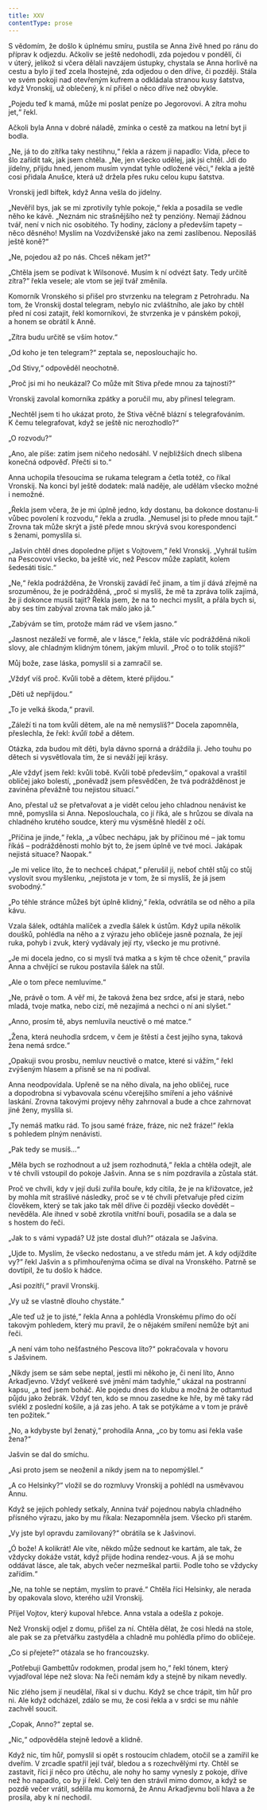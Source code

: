 ```yaml
---
title: XXV
contentType: prose
---
```


<section>

S vědomím, že došlo k úplnému smíru, pustila se Anna živě hned po ránu do příprav k odjezdu. Ačkoliv se ještě nedohodli, zda pojedou v pondělí, či v úterý, jelikož si včera dělali navzájem ústupky, chystala se Anna horlivě na cestu a bylo jí teď zcela lhostejné, zda odjedou o den dříve, či později. Stála ve svém pokoji nad otevřeným kufrem a odkládala stranou kusy šatstva, když Vronskij, už oblečený, k ní přišel o něco dříve než obvykle.

„Pojedu teď k mamá, může mi poslat peníze po Jegorovovi. A zítra mohu jet,“ řekl.

Ačkoli byla Anna v dobré náladě, zmínka o cestě za matkou na letní byt ji bodla.

„Ne, já to do zítřka taky nestihnu,“ řekla a rázem ji napadlo: Vida, přece to šlo zařídit tak, jak jsem chtěla. „Ne, jen všecko udělej, jak jsi chtěl. Jdi do jídelny, přijdu hned, jenom musím vyndat tyhle odložené věci,“ řekla a ještě cosi přidala Anušce, která už držela přes ruku celou kupu šatstva.

Vronskij jedl biftek, když Anna vešla do jídelny.

„Nevěřil bys, jak se mi zprotivily tyhle pokoje,“ řekla a posadila se vedle něho ke kávě. „Neznám nic strašnějšího než ty penzióny. Nemají žádnou tvář, není v nich nic osobitého. Ty hodiny, záclony a především tapety – něco děsného! Myslím na Vozdviženské jako na zemi zaslíbenou. Neposíláš ještě koně?“

„Ne, pojedou až po nás. Chceš někam jet?“

„Chtěla jsem se podívat k Wilsonové. Musím k ní odvézt šaty. Tedy určitě zítra?“ řekla vesele; ale vtom se její tvář změnila.

Komorník Vronského si přišel pro stvrzenku na telegram z Petrohradu. Na tom, že Vronskij dostal telegram, nebylo nic zvláštního, ale jako by chtěl před ní cosi zatajit, řekl komorníkovi, že stvrzenka je v pánském pokoji, a honem se obrátil k Anně.

„Zítra budu určitě se vším hotov.“

„Od koho je ten telegram?“ zeptala se, neposlouchajíc ho.

„Od Stivy,“ odpověděl neochotně.

„Proč jsi mi ho neukázal? Co může mít Stiva přede mnou za tajnosti?“

Vronskij zavolal komorníka zpátky a poručil mu, aby přinesl telegram.

„Nechtěl jsem ti ho ukázat proto, že Stiva věčně blázní s telegrafováním. K čemu telegrafovat, když se ještě nic nerozhodlo?“

„O rozvodu?“

„Ano, ale píše: zatím jsem ničeho nedosáhl. V nejbližších dnech slíbena konečná odpověď. Přečti si to.“

Anna uchopila třesoucíma se rukama telegram a četla totéž, co říkal Vronskij. Na konci byl ještě dodatek: malá naděje, ale udělám všecko možné i nemožné.

„Řekla jsem včera, že je mi úplně jedno, kdy dostanu, ba dokonce dostanu-li vůbec povolení k rozvodu,“ řekla a zrudla. „Nemusel jsi to přede mnou tajit.“ Zrovna tak může skrýt a jistě přede mnou skrývá svou korespondenci s ženami, pomyslila si.

„Jašvin chtěl dnes dopoledne přijet s Vojtovem,“ řekl Vronskij. „Vyhrál tuším na Pescovovi všecko, ba ještě víc, než Pescov může zaplatit, kolem šedesáti tisíc.“

„Ne,“ řekla podrážděna, že Vronskij zavádí řeč jinam, a tím jí dává zřejmě na srozuměnou, že je podrážděná, „proč si myslíš, že mě ta zpráva tolik zajímá, že ji dokonce musíš tajit? Řekla jsem, že na to nechci myslit, a přála bych si, aby ses tím zabýval zrovna tak málo jako já.“

„Zabývám se tím, protože mám rád ve všem jasno.“

„Jasnost nezáleží ve formě, ale v lásce,“ řekla, stále víc podrážděná nikoli slovy, ale chladným klidným tónem, jakým mluvil. „Proč o to tolik stojíš?“

Můj bože, zase láska, pomyslil si a zamračil se.

„Vždyť víš proč. Kvůli tobě a dětem, které přijdou.“

„Děti už nepřijdou.“

„To je velká škoda,“ pravil.

„Záleží ti na tom kvůli dětem, ale na mě nemyslíš?“ Docela zapomněla, přeslechla, že řekl: _kvůli tobě_ a dětem.

Otázka, zda budou mít děti, byla dávno sporná a dráždila ji. Jeho touhu po dětech si vysvětlovala tím, že si neváží její krásy.

„Ale vždyť jsem řekl: kvůli tobě. Kvůli tobě především,“ opakoval a vraštil obličej jako bolestí, „poněvadž jsem přesvědčen, že tvá podrážděnost je zaviněna převážně tou nejistou situací.“

Ano, přestal už se přetvařovat a je vidět celou jeho chladnou nenávist ke mně, pomyslila si Anna. Neposlouchala, co jí říká, ale s hrůzou se dívala na chladného krutého soudce, který mu výsměšně hleděl z očí.

„Příčina je jinde,“ řekla, „a vůbec nechápu, jak by příčinou mé – jak tomu říkáš – podrážděnosti mohlo být to, že jsem úplně ve tvé moci. Jakápak nejistá situace? Naopak.“

„Je mi velice líto, že to nechceš chápat,“ přerušil ji, neboť chtěl stůj co stůj vyslovit svou myšlenku, „nejistota je v tom, že si myslíš, že já jsem svobodný.“

„Po téhle stránce můžeš být úplně klidný,“ řekla, odvrátila se od něho a pila kávu.

Vzala šálek, odtáhla malíček a zvedla šálek k ústům. Když upila několik doušků, pohlédla na něho a z výrazu jeho obličeje jasně poznala, že její ruka, pohyb i zvuk, který vydávaly její rty, všecko je mu protivné.

„Je mi docela jedno, co si myslí tvá matka a s kým tě chce oženit,“ pravila Anna a chvějící se rukou postavila šálek na stůl.

„Ale o tom přece nemluvíme.“

„Ne, právě o tom. A věř mi, že taková žena bez srdce, aťsi je stará, nebo mladá, tvoje matka, nebo cizí, mě nezajímá a nechci o ní ani slyšet.“

„Anno, prosím tě, abys nemluvila neuctivě o mé matce.“

„Žena, která neuhodla srdcem, v čem je štěstí a čest jejího syna, taková žena nemá srdce.“

„Opakuji svou prosbu, nemluv neuctivě o matce, které si vážím,“ řekl zvýšeným hlasem a přísně se na ni podíval.

Anna neodpovídala. Upřeně se na něho dívala, na jeho obličej, ruce a dopodrobna si vybavovala scénu včerejšího smíření a jeho vášnivé laskání. Zrovna takovými projevy něhy zahrnoval a bude a chce zahrnovat jiné ženy, myslila si.

„Ty nemáš matku rád. To jsou samé fráze, fráze, nic než fráze!“ řekla s pohledem plným nenávisti.

„Pak tedy se musíš…“

„Měla bych se rozhodnout a už jsem rozhodnutá,“ řekla a chtěla odejít, ale v té chvíli vstoupil do pokoje Jašvin. Anna se s ním pozdravila a zůstala stát.

Proč ve chvíli, kdy v její duši zuřila bouře, kdy cítila, že je na křižovatce, jež by mohla mít strašlivé následky, proč se v té chvíli přetvařuje před cizím člověkem, který se tak jako tak měl dříve či později všecko dovědět – nevěděla. Ale ihned v sobě zkrotila vnitřní bouři, posadila se a dala se s hostem do řeči.

„Jak to s vámi vypadá? Už jste dostal dluh?“ otázala se Jašvina.

„Ujde to. Myslím, že všecko nedostanu, a ve středu mám jet. A kdy odjíždíte vy?“ řekl Jašvin a s přimhouřenýma očima se díval na Vronského. Patrně se dovtípil, že tu došlo k hádce.

„Asi pozítří,“ pravil Vronskij.

„Vy už se vlastně dlouho chystáte.“

„Ale teď už je to jisté,“ řekla Anna a pohlédla Vronskému přímo do očí takovým pohledem, který mu pravil, že o nějakém smíření nemůže být ani řeči.

„A není vám toho nešťastného Pescova líto?“ pokračovala v hovoru s Jašvinem.

„Nikdy jsem se sám sebe neptal, jestli mi někoho je, či není líto, Anno Arkaďjevno. Vždyť veškeré své jmění mám tadyhle,“ ukázal na postranní kapsu, „a teď jsem boháč. Ale pojedu dnes do klubu a možná že odtamtud půjdu jako žebrák. Vždyť ten, kdo se mnou zasedne ke hře, by mě taky rád svlékl z poslední košile, a já zas jeho. A tak se potýkáme a v tom je právě ten požitek.“

„No, a kdybyste byl ženatý,“ prohodila Anna, „co by tomu asi řekla vaše žena?“

Jašvin se dal do smíchu.

„Asi proto jsem se neoženil a nikdy jsem na to nepomýšlel.“

„A co Helsinky?“ vložil se do rozmluvy Vronskij a pohlédl na usměvavou Annu.

Když se jejich pohledy setkaly, Annina tvář pojednou nabyla chladného přísného výrazu, jako by mu říkala: Nezapomněla jsem. Všecko při starém.

„Vy jste byl opravdu zamilovaný?“ obrátila se k Jašvinovi.

„Ó bože! A kolikrát! Ale víte, někdo může sednout ke kartám, ale tak, že vždycky dokáže vstát, když přijde hodina rendez-vous. A já se mohu oddávat lásce, ale tak, abych večer nezmeškal partii. Podle toho se vždycky zařídím.“

„Ne, na tohle se neptám, myslím to pravé.“ Chtěla říci Helsinky, ale nerada by opakovala slovo, kterého užil Vronskij.

Přijel Vojtov, který kupoval hřebce. Anna vstala a odešla z po­koje.

Než Vronskij odjel z domu, přišel za ní. Chtěla dělat, že cosi hledá na stole, ale pak se za přetvářku zastyděla a chladně mu pohlédla přímo do obličeje.

„Co si přejete?“ otázala se ho francouzsky.

„Potřebuji Gambettův rodokmen, prodal jsem ho,“ řekl tónem, který vyjadřoval lépe než slova: Na řeči nemám kdy a stejně by nikam nevedly.

Nic zlého jsem jí neudělal, říkal si v duchu. Když se chce trápit, tím hůř pro ni. Ale když odcházel, zdálo se mu, že cosi řekla a v srdci se mu náhle zachvěl soucit.

„Copak, Anno?“ zeptal se.

„Nic,“ odpověděla stejně ledově a klidně.

Když nic, tím hůř, pomyslil si opět s rostoucím chladem, otočil se a zamířil ke dveřím. V zrcadle spatřil její tvář, bledou a s rozechvělými rty. Chtěl se zastavit, říci jí něco pro útěchu, ale nohy ho samy vynesly z pokoje, dříve než ho napadlo, co by jí řekl. Celý ten den strávil mimo domov, a když se pozdě večer vrátil, sdělila mu komorná, že Annu Arkaďjevnu bolí hlava a že prosila, aby k ní nechodil.

</section>
